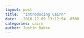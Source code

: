 ```yaml
---
layout: post
title:  "Introducing Cairn"
date:   2016-12-09 13:12:54 -0500
categories: cairn
author: Justin Bakse
---
```

